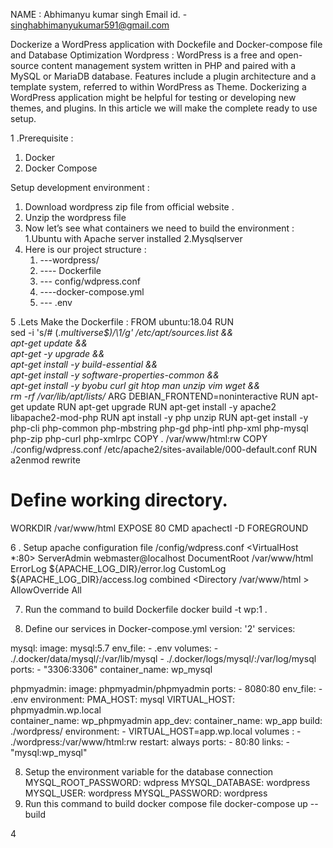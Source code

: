 NAME : Abhimanyu kumar singh
Email id. - singhabhimanyukumar591@gmail.com

Dockerize a WordPress application with Dockefile and Docker-compose file and Database Optimization 
Wordpress :
WordPress is a free and open-source content management system written in PHP and paired with a MySQL or MariaDB database. Features include a plugin architecture and a template system, referred to within WordPress as Theme.
Dockerizing a WordPress application might be helpful for testing or developing new themes, and plugins. In this article we will make the complete ready to use setup.

1 .Prerequisite : 
   1. Docker
   2. Docker Compose

   Setup development environment :

1. Download wordpress zip file from official website .
2. Unzip the wordpress file
3. Now let’s see what containers we need to build the environment :
    1.Ubuntu with Apache server installed
    2.Mysqlserver
4. Here is our project structure :
    1. ---wordpress/
    2. ---- Dockerfile
    3. --- config/wdpress.conf
    4. ----docker-compose.yml
    5. --- .env


5 .Lets Make the Dockerfile :
FROM ubuntu:18.04
RUN \
  sed -i 's/# \(.*multiverse$\)/\1/g' /etc/apt/sources.list && \
  apt-get update && \
  apt-get -y upgrade && \
  apt-get install -y build-essential && \
  apt-get install -y software-properties-common && \
  apt-get install -y byobu curl git htop man unzip vim wget && \
  rm -rf /var/lib/apt/lists/*
ARG DEBIAN_FRONTEND=noninteractive
RUN apt-get update
RUN apt-get upgrade
RUN apt-get install -y apache2 libapache2-mod-php
RUN apt install -y php unzip
RUN apt-get install -y php-cli php-common php-mbstring php-gd php-intl php-xml php-mysql php-zip php-curl php-xmlrpc
COPY . /var/www/html:rw
COPY ./config/wdpress.conf /etc/apache2/sites-available/000-default.conf
RUN a2enmod rewrite
# Define working directory.
WORKDIR /var/www/html
EXPOSE 80
CMD apachectl -D FOREGROUND


6 . Setup apache configuration file /config/wdpress.conf
 <VirtualHost *:80>
	ServerAdmin webmaster@localhost
	DocumentRoot /var/www/html
	ErrorLog ${APACHE_LOG_DIR}/error.log
	CustomLog ${APACHE_LOG_DIR}/access.log combined
    <Directory /var/www/html >
        AllowOverride All
    </Directory>
</VirtualHost>

7. Run the command to build Dockerfile
   docker build -t wp:1 .

8. Define our services in Docker-compose.yml
   version: '2'
services:
 
  mysql:
    image: mysql:5.7
    env_file:
      - .env
    volumes:
      - ./.docker/data/mysql/:/var/lib/mysql
      - ./.docker/logs/mysql/:/var/log/mysql
    ports:
      - "3306:3306"
    container_name: wp_mysql
  
  phpmyadmin:
    image: phpmyadmin/phpmyadmin
    ports:
      -  8080:80
    env_file:
      - .env
    environment:
      PMA_HOST: mysql
      VIRTUAL_HOST: phpmyadmin.wp.local  
    container_name: wp_phpmyadmin
  app_dev:
    container_name: wp_app
    build: ./wordpress/
    environment:
      - VIRTUAL_HOST=app.wp.local
    volumes : 
      - ./wordpress:/var/www/html:rw
    restart: always
    ports:
      - 80:80
    links:
      - "mysql:wp_mysql"

8. Setup the environment variable for the database connection
      MYSQL_ROOT_PASSWORD: wdpress
      MYSQL_DATABASE: wordpress
      MYSQL_USER: wordpress
      MYSQL_PASSWORD: wordpress
9. Run this command to build docker compose file
    docker-compose up --build

4

    





    
